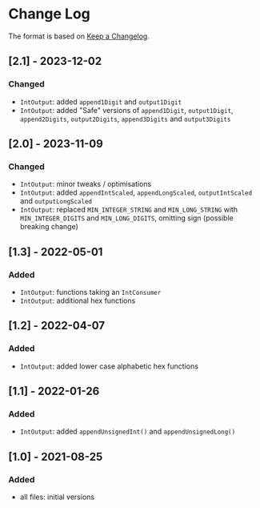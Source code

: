 # Change Log

The format is based on [Keep a Changelog](http://keepachangelog.com/).

## [2.1] - 2023-12-02
### Changed
- `IntOutput`: added `append1Digit` and `output1Digit`
- `IntOutput`: added "Safe" versions of `append1Digit`, `output1Digit`, `append2Digits`, `output2Digits`,
  `append3Digits` and `output3Digits`

## [2.0] - 2023-11-09
### Changed
- `IntOutput`: minor tweaks / optimisations
- `IntOutput`: added `appendIntScaled`, `appendLongScaled`, `outputIntScaled` and `outputLongScaled`
- `IntOutput`: replaced `MIN_INTEGER_STRING` and `MIN_LONG_STRING` with `MIN_INTEGER_DIGITS` and `MIN_LONG_DIGITS`,
  omitting sign (possible breaking change)

## [1.3] - 2022-05-01
### Added
- `IntOutput`: functions taking an `IntConsumer`
- `IntOutput`: additional hex functions

## [1.2] - 2022-04-07
### Added
- `IntOutput`: added lower case alphabetic hex functions

## [1.1] - 2022-01-26
### Added
- `IntOutput`: added `appendUnsignedInt()` and `appendUnsignedLong()`

## [1.0] - 2021-08-25
### Added
- all files: initial versions
